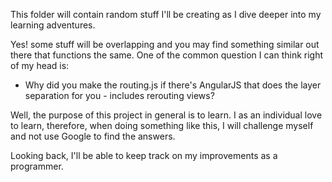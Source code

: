 This folder will contain random stuff I'll be creating as I dive deeper into my learning adventures. 

Yes! some stuff will be overlapping and you may find something similar out there that functions the same. One of the common question I can 
think right of my head is: 

* Why did you make the routing.js if there's AngularJS that does the layer separation for you - includes rerouting views?

Well, the purpose of this project in general is to learn. I as an individual love to learn, therefore, when doing something like this, I
will challenge myself and not use Google to find the answers.

Looking back, I'll be able to keep track on my improvements as a programmer.
